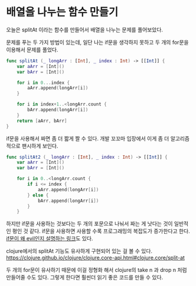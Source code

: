 # 배열을 나누는 함수 만들기


오늘은 splitAt 이라는 함수를 만들어서 배열을 나누는 문제를 풀어보았다.


문제를 푸는 두 가지 방법이 있는데,
일단 나는 if문을 생각하지 못하고 두 개의 for문을 이용해서 문제를 풀었다.

```swift
func splitAt (_ longArr : [Int], _ index : Int) -> [[Int]] {
    var aArr = [Int]()
    var bArr = [Int]()

    for i in 0...index {
        aArr.append(longArr[i])
    }

    for i in index+1..<longArr.count {
        bArr.append(longArr[i])
    }
    return [aArr, bArr]
}
```


if문을 사용해서 짜면 좀 더 짧게 짤 수 있다.
개발 꼬꼬마 입장에서 이게 좀 더 알고리즘적으로 팬시하게 보인다.

```swift
func splitAt2 (_ longArr : [Int], _ index : Int) -> [[Int]] {
    var aArr = [Int]()
    var bArr = [Int]()

    for i in 0..<longArr.count {
        if i <= index {
            aArr.append(longArr[i])
        } else {
            bArr.append(longArr[i])
        }
    }
```

하지만 if문을 사용하는 것보다는 두 개의 포문으로 나눠서 짜는 게 낫다는 것이 일반적인 평인 것 같다.
if문을 사용하면 사용할 수록 프로그래밍의 복잡도가 증가한다고 한다.
[if문이 왜 evil인지 설명하는 링크](https://stackoverflow.com/questions/1554180/why-is-the-if-statement-considered-evil)도 있다.


clojure에서의 splitAt 기능도 유사하게 구현되어 있는 걸 볼 수 있다.
https://clojure.github.io/clojure/clojure.core-api.html#clojure.core/split-at


두 개의 for문이 유사하기 때문에 이걸 정형화 해서 clojure의 take n 과 drop n 처럼 만들어줄 수도 있다. 그렇게 한다면 훨씬더 읽기 좋은 코드를 만들 수 있다. 
